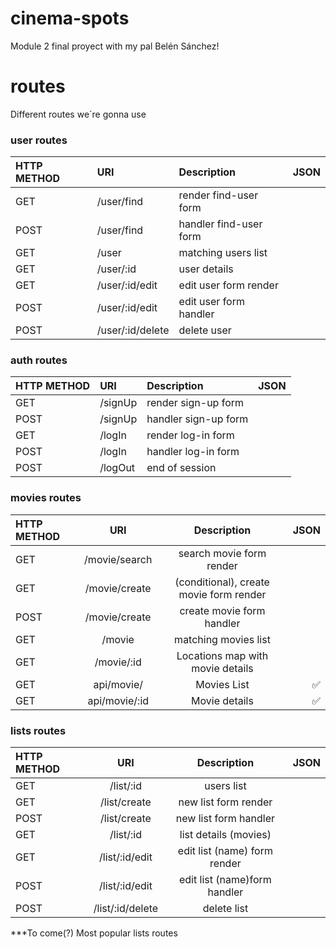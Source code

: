 # cinema-spots
Module 2 final proyect with my pal Belén Sánchez!


# routes
Different routes we´re gonna use

### user routes

| HTTP METHOD  |      URI          | Description                     | JSON |
| :---         |     :---          |   :---                          | ---: |
| GET          | /user/find        | render find-user form           |      |
| POST         | /user/find        | handler find-user form          |      |
| GET          | /user             | matching users list             |      |
| GET          | /user/:id         | user details                    |      |
| GET          | /user/:id/edit    | edit user form render           |      |
| POST         | /user/:id/edit    | edit user form handler          |      |
| POST         | /user/:id/delete  | delete user                     |      |

### auth routes

| HTTP METHOD  |      URI          | Description                     | JSON |
| :---         |     :---          |   :---                          | ---: |
| GET          | /signUp           | render sign-up form             |      |
| POST         | /signUp           | handler sign-up form            |      |
| GET          | /logIn            | render log-in form              |      |
| POST         | /logIn            | handler log-in form             |      |
| POST         | /logOut           | end of session                  |      |

### movies routes

| HTTP METHOD  |      URI          | Description                            | JSON             |
| :---         |     :---:         |   :---:                                | ---:             |
| GET          | /movie/search     | search movie form render               |                  |
| GET          | /movie/create     | (conditional), create movie form render|                  |
| POST         | /movie/create     | create movie form handler              |                  |
| GET          | /movie            | matching movies list                   |                  |
| GET          | /movie/:id        | Locations map with movie details       |                  |
| GET          | api/movie/        | Movies List                            |:white_check_mark:|
| GET          | api/movie/:id     | Movie details                          |:white_check_mark:|

### lists routes

| HTTP METHOD  |      URI          | Description                     | JSON |
| :---         |     :---:         |   :---:                         | ---: |
| GET          | /list/:id         | users list                      |      |
| GET          | /list/create      | new list form render            |      |
| POST         | /list/create      | new list form handler           |      |
| GET          | /list/:id         | list details (movies)           |      |
| GET          | /list/:id/edit    | edit list (name) form render    |      |
| POST         | /list/:id/edit    | edit list (name)form handler    |      |
| POST         | /list/:id/delete  | delete list                     |      |


***To come(?) Most popular lists routes


